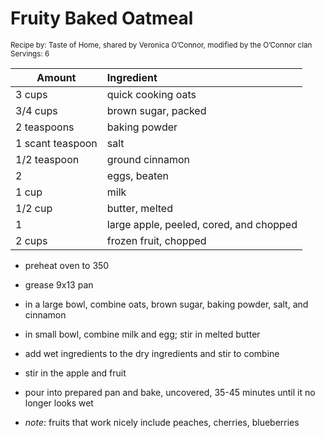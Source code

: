 # Fruity Baked Oatmeal

<small>Recipe by: Taste of Home, shared by Veronica O’Connor, modified by the O’Connor clan</small>
<small>Servings: 6</small>

| Amount           | Ingredient                              |
| ---------------- | :-------------------------------------- |
| 3 cups           | quick cooking oats                      |
| 3/4 cups         | brown sugar, packed                     |
| 2 teaspoons      | baking powder                           |
| 1 scant teaspoon | salt                                    |
| 1/2 teaspoon     | ground cinnamon                         |
| 2                | eggs, beaten                            |
| 1 cup            | milk                                    |
| 1/2 cup          | butter, melted                          |
| 1                | large apple, peeled, cored, and chopped |
| 2 cups           | frozen fruit, chopped                   |

- preheat oven to 350
- grease 9x13 pan
- in a large bowl, combine oats, brown sugar, baking powder, salt, and cinnamon
- in small bowl, combine milk and egg; stir in melted butter
- add wet ingredients to the dry ingredients and stir to combine
- stir in the apple and fruit
- pour into prepared pan and bake, uncovered, 35-45 minutes until it no longer looks wet

- _note_: fruits that work nicely include peaches, cherries, blueberries
